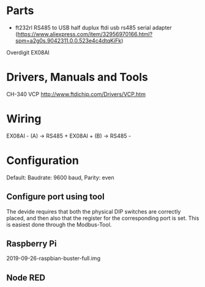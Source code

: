 # Parts

- ft232rl RS485 to USB half duplux ftdi usb rs485 serial adapter (https://www.aliexpress.com/item/32956970166.html?spm=a2g0s.9042311.0.0.523e4c4dtqKiFk)

Overdigit EX08AI

# Drivers, Manuals and Tools

CH-340 VCP  http://www.ftdichip.com/Drivers/VCP.htm 

# Wiring

EX08AI - (A) -> RS485 + 
EX08AI + (B) -> RS485 -

# Configuration

Default: Baudrate: 9600 baud, Parity: even

## Configure port using tool

The devide requires that both the physical DIP switches are correctly placed, and then also that the register for the corresponding port is set. This is easiest done through the Modbus-Tool.

## Raspberry Pi 

2019-09-26-raspbian-buster-full.img

## Node RED

